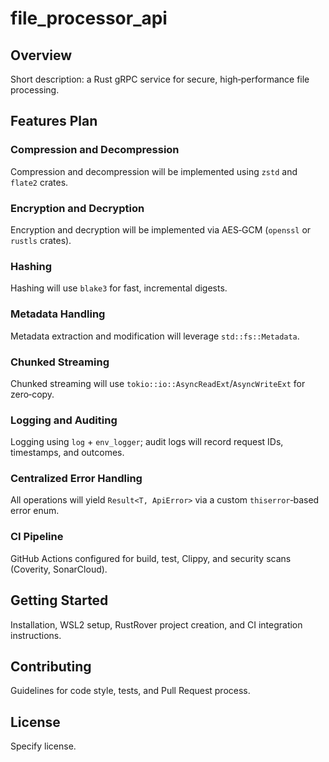 # file_processor_api

## Overview
Short description: a Rust gRPC service for secure, high‑performance file processing.

## Features Plan
### Compression and Decompression
Compression and decompression will be implemented using `zstd` and `flate2` crates.

### Encryption and Decryption
Encryption and decryption will be implemented via AES‑GCM (`openssl` or `rustls` crates).

### Hashing
Hashing will use `blake3` for fast, incremental digests.

### Metadata Handling
Metadata extraction and modification will leverage `std::fs::Metadata`.

### Chunked Streaming
Chunked streaming will use `tokio::io::AsyncReadExt`/`AsyncWriteExt` for zero‑copy.

### Logging and Auditing
Logging using `log` + `env_logger`; audit logs will record request IDs, timestamps, and outcomes.

### Centralized Error Handling
All operations will yield `Result<T, ApiError>` via a custom `thiserror`‑based error enum.

### CI Pipeline
GitHub Actions configured for build, test, Clippy, and security scans (Coverity, SonarCloud).

## Getting Started
Installation, WSL2 setup, RustRover project creation, and CI integration instructions.

## Contributing
Guidelines for code style, tests, and Pull Request process.

## License
Specify license.
